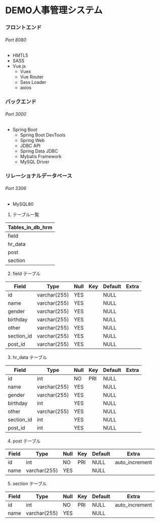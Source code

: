 # DEMO人事管理システム

### フロントエンド
###### Port 8080
- HMTL5
- SASS
- Vue.js
  - Vuex
  - Vue Router
  - Sass Loader
  - axios

### バックエンド
###### Port 3000
- Spring Boot
  - Spring Boot DevTools
  - Spring Web
  - JDBC API
  - Spring Data JDBC
  - Mybatis Framework
  - MySQL Driver

### リレーショナルデータベース
###### Port 3306
- MySQL80

1. テーブル一覧  

|Tables_in_db_hrm|
| ------------- |
| field |
| hr_data | 
| post|
| section|

2. field テーブル

|Field| Type| Null|Key|Default|Extra|
| --- | --- | --- | --- | --- | --- |
| id         | varchar(255) | YES  |     | NULL    |     |
| name       | varchar(255) | YES  |     | NULL    |      |
| gender     | varchar(255) | YES  |    | NULL    |      |
| birthday   | varchar(255) | YES  |     | NULL    |     |
| other      | varchar(255) | YES  |     | NULL    |      |
| section_id | varchar(255) | YES  |     | NULL    |     |
| post_id    | varchar(255) | YES  |     | NULL    |      |

3. hr_data テーブル

| Field      | Type         | Null | Key | Default | Extra |
| --- | --- | --- | --- | --- | --- |
| id         | int          | NO   | PRI | NULL    |       |
| name       | varchar(255) | YES  |     | NULL    |       |
| gender     | varchar(255) | YES  |     | NULL    |       |
| birthday   | int          | YES  |     | NULL    |       |
| other      | varchar(255) | YES  |     | NULL    |       |
| section_id | int          | YES  |     | NULL    |       |
| post_id    | int          | YES  |     | NULL    |       |

4. post テーブル

| Field | Type         | Null | Key | Default | Extra          |
| --- | --- | --- | --- | --- | --- |
| id    | int          | NO   | PRI | NULL    | auto_increment |
| name  | varchar(255) | YES  |     | NULL    |                |

5. section テーブル

| Field | Type         | Null | Key | Default | Extra          |
| --- | --- | --- | --- | --- | --- |
| id    | int          | NO   | PRI | NULL    | auto_increment |
| name  | varchar(255) | YES  |     | NULL    |                |

